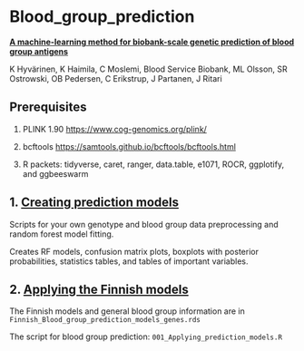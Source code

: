 # Blood_group_prediction

[**A machine-learning method for biobank-scale genetic prediction of blood group antigens**](https://www.medrxiv.org/content/10.1101/2023.09.18.23295700v2)

K Hyvärinen, K Haimila, C Moslemi, Blood Service Biobank, ML Olsson, SR Ostrowski, OB Pedersen, C Erikstrup, J Partanen, J Ritari

## Prerequisites

1.  PLINK 1.90 <https://www.cog-genomics.org/plink/>

2.  bcftools <https://samtools.github.io/bcftools/bcftools.html>

3.  R packets: tidyverse, caret, ranger, data.table, e1071, ROCR, ggplotify, and ggbeeswarm

## 1. [Creating prediction models](https://github.com/FRCBS/Blood_group_prediction/tree/main/Creating_prediction_models)

Scripts for your own genotype and blood group data preprocessing and random forest model fitting.

Creates RF models, confusion matrix plots, boxplots with posterior probabilities, statistics tables, and tables of important variables.

## 2. [Applying the Finnish models](https://github.com/FRCBS/Blood_group_prediction/tree/main/Applying_Finnish_bloog_group_prediction_models)

The Finnish models and general blood group information are in `Finnish_Blood_group_prediction_models_genes.rds`

The script for blood group prediction: `001_Applying_prediction_models.R`
